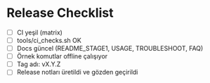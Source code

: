 # Release Checklist

- [ ] CI yeşil (matrix)
- [ ] tools/ci_checks.sh OK
- [ ] Docs güncel (README_STAGE1, USAGE, TROUBLESHOOT, FAQ)
- [ ] Örnek komutlar offline çalışıyor
- [ ] Tag adı: vX.Y.Z
- [ ] Release notları üretildi ve gözden geçirildi
